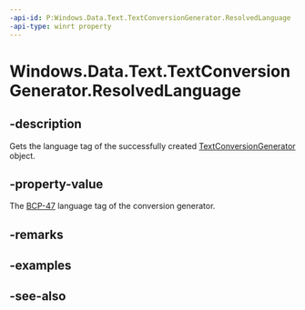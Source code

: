 ----api-id: P:Windows.Data.Text.TextConversionGenerator.ResolvedLanguage
-api-type: winrt property
---<!-- Property syntaxpublic string ResolvedLanguage { get; }--># Windows.Data.Text.TextConversionGenerator.ResolvedLanguage## -descriptionGets the language tag of the successfully created [TextConversionGenerator](textconversiongenerator.md) object.## -property-valueThe [BCP-47](http://go.microsoft.com/fwlink/p/?LinkId=227302) language tag of the conversion generator.## -remarks## -examples## -see-also